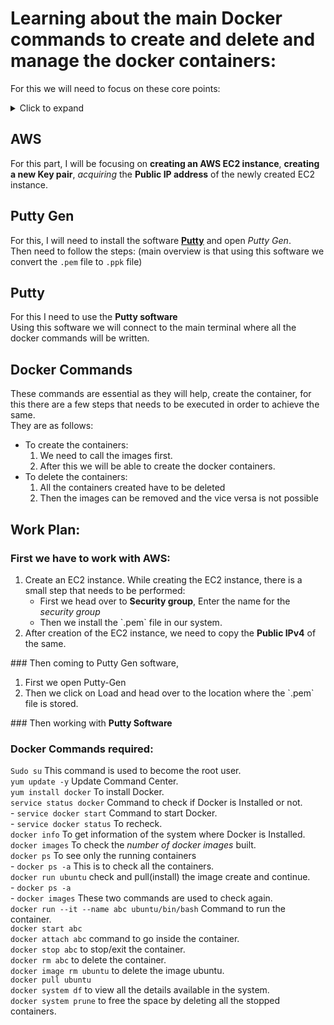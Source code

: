 # Learning about the main Docker commands to create and delete and manage the docker containers:  
For this we will need to focus on these core points:  
<details>
  <summary>Click to expand</summary>
<ul>
  <li><a href="#AWS">AWS</a></li>
  <li><a href="#Putty-Gen">Putty Gen</a></li>
  <li><a href="#Putty">Putty</a></li>  
  <li><a href="#Docker-Commands">Docker Commands</a></li>  
  <li><a href="#Work-Plan">Work Plan</a></li>
</ul>
</details>  

## AWS  
For this part, I will be focusing on <b>creating an AWS EC2 instance</b>, <b>creating a new Key pair</b>, <i>acquiring</i> the <b>Public IP address</b> of the newly created EC2 instance.  


## Putty Gen  
For this, I will need to install the software <b>[Putty](https://putty.org/)</b> and open <i>Putty Gen</i>.    
Then need to follow the steps:  (main overview is that using this software we convert the `.pem` file to `.ppk` file)  


## Putty  
For this I need to use the <b>Putty software</b>  
Using this software we will connect to the main terminal where all the docker commands will be written.  


## Docker Commands  
These commands are essential as they will help, create the container, for this there are a few steps that needs to be executed in order to achieve the same.  
They are as follows:  
<ul>
    <li>
      To create the containers: 
      <ol>
          <li>We need to call the images first.</li>
          <li>After this we will be able to create the docker containers.</li>      
      </ol>
    </li>
    <li>
      To delete the containers: 
      <ol>
        <li>All the containers created have to be deleted</li>
        <li>Then the images can be removed and the vice versa is not possible</li>
      </ol>
    </li>
</ul>    


## Work Plan:  
### First we have to work with AWS:  
<ol>
  <li>
    Create an EC2 instance.  
      While creating the EC2 instance, there is a small step that needs to be performed:   
      <ul>
        <li>First we head over to <b>Security group</b>, Enter the name for the <i>security group</i></li>
        <li>Then we install the `.pem` file in our system.</li>  
      </ul>
  </li>
  <li>After creation of the EC2 instance, we need to copy the <b>Public IPv4</b> of the same.</li>  
</ol>  
### Then coming to Putty Gen software,  
<ol>
  <li>First we open Putty-Gen</li>
  <li>Then we click on Load and head over to the location where the `.pem` file is stored.</li>  
  <!--I will add all the steps later on after this.-->
</ol>
### Then working with <b>Putty Software</b>  
  <!--I shall add this in this later on moving on to the Docker commands.-->   


### Docker Commands required:  
`Sudo su` This command is used to become the root user.  
`yum update -y`  Update Command Center.  
`yum install docker` To install Docker.  
`service status docker` Command to check if Docker is Installed or not.  
    - `service docker start` Command to start Docker.  
    - `service docker status` To recheck.  
`docker info` To get information of the system where Docker is Installed.  
`docker images` To check the <i>number of docker images</i> built.  
`docker ps` To see only the running containers  
    - `docker ps -a` This is to check all the containers.  
`docker run ubuntu` check and pull(install) the image create and continue.  
    - `docker ps -a`  
    - `docker images` These two commands are used to check again.  
`docker run --it --name abc ubuntu/bin/bash`  Command to run the container.  
`docker start abc`  
`docker attach abc` command to go inside the container.  
`docker stop abc` to stop/exit the container.  
`docker rm abc` to delete the container.  
`docker image rm ubuntu` to delete the image ubuntu.  
`docker pull ubuntu`  
`docker system df` to view all the details available in the system.  
`docker system prune` to free the space by deleting all the stopped containers.  

